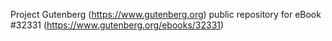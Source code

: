 Project Gutenberg (https://www.gutenberg.org) public repository for eBook #32331 (https://www.gutenberg.org/ebooks/32331)
